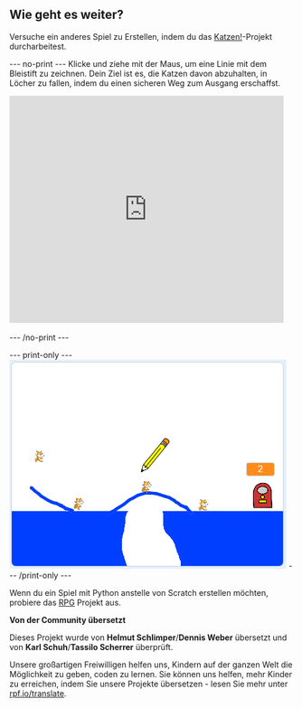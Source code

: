 ## Wie geht es weiter?

Versuche ein anderes Spiel zu Erstellen, indem du das [Katzen!](https://projects.raspberrypi.org/de-DE/projects/cats?utm_source=pathway&utm_medium=whatnext&utm_campaign=projects)-Projekt durcharbeitest.

--- no-print --- Klicke und ziehe mit der Maus, um eine Linie mit dem Bleistift zu zeichnen. Dein Ziel ist es, die Katzen davon abzuhalten, in Löcher zu fallen, indem du einen sicheren Weg zum Ausgang erschaffst.

<div class="scratch-preview">
  <iframe allowtransparency="true" width="485" height="402" src="https://scratch.mit.edu/projects/embed/253667883/?autostart=false" frameborder="0" scrolling="no"></iframe>
</div>

--- /no-print ---

--- print-only --- ![Cats finished](images/cats-finished.png) --- /print-only ---

Wenn du ein Spiel mit Python anstelle von Scratch erstellen möchten, probiere das [RPG](https://projects.raspberrypi.org/de-DE/projects/rpg?utm_source=pathway&utm_medium=whatnext&utm_campaign=projects) Projekt aus.


**Von der Community übersetzt**

Dieses Projekt wurde von **Helmut Schlimper**/**Dennis Weber** übersetzt und von **Karl Schuh**/**Tassilo Scherrer** überprüft.

Unsere großartigen Freiwilligen helfen uns, Kindern auf der ganzen Welt die Möglichkeit zu geben, coden zu lernen. Sie können uns helfen, mehr Kinder zu erreichen, indem Sie unsere Projekte übersetzen - lesen Sie mehr unter [rpf.io/translate](https://rpf.io/translate).